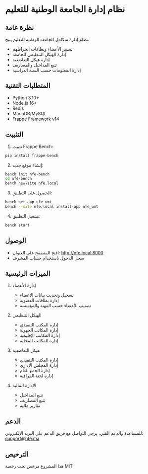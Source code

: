 # نظام إدارة الجامعة الوطنية للتعليم

## نظرة عامة
نظام إدارة متكامل للجامعة الوطنية للتعليم يتيح:
- تسيير الأعضاء وبطاقات انخراطهم
- إدارة الهيكل التنظيمي للجامعة
- إدارة هيكل التعاضدية
- تتبع المداخيل والمصاريف
- إدارة المعلومات حسب السنة الدراسية

## المتطلبات التقنية
- Python 3.10+
- Node.js 16+
- Redis
- MariaDB/MySQL
- Frappe Framework v14

## التثبيت

1. تثبيت Frappe Bench:
```bash
pip install frappe-bench
```

2. إنشاء موقع جديد:
```bash
bench init nfe-bench
cd nfe-bench
bench new-site nfe.local
```

3. الحصول على التطبيق:
```bash
bench get-app nfe_umt
bench --site nfe.local install-app nfe_umt
```

4. تشغيل التطبيق:
```bash
bench start
```

## الوصول
- افتح المتصفح على العنوان: http://nfe.local:8000
- سجل الدخول باستخدام حساب المشرف

## الميزات الرئيسية
1. إدارة الأعضاء
   - تسجيل وتحديث بيانات الأعضاء
   - إدارة بطاقات العضوية
   - تصنيف الأعضاء حسب المهنة والمؤسسة

2. الهيكل التنظيمي
   - إدارة المكتب التنفيذي
   - إدارة المكاتب الجهوية
   - إدارة المكاتب الإقليمية
   - إدارة المكاتب المحلية

3. هيكل التعاضدية
   - إدارة المكتب التنفيذي
   - إدارة المجلس الإداري
   - إدارة الجمع العام
   - إدارة لجنة المراقبة

4. الإدارة المالية
   - تتبع المداخيل
   - تتبع المصاريف
   - تقارير مالية

## الدعم
للمساعدة والدعم الفني، يرجى التواصل مع فريق الدعم على البريد الإلكتروني: support@nfe.ma

## الترخيص
هذا المشروع مرخص تحت رخصة MIT
